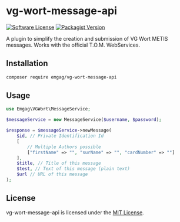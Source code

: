 # vg-wort-message-api

[![Software License](https://img.shields.io/badge/license-MIT-brightgreen.svg?style=flat-square)](LICENSE)
[![Packagist Version](https://img.shields.io/packagist/v/emgag/vg-wort-message-api.svg?style=flat-square)](https://packagist.org/packages/emgag/vg-wort-message-api)

A plugin to simplify the creation and submission of VG Wort METIS messages. Works with the official T.O.M. WebServices.

## Installation

```bash
composer require emgag/vg-wort-message-api
```

## Usage

```PHP
use Emgag\VGWort\MessageService;

$messageService = new MessageService($username, $password);

$response = $messageService->newMessage(
    $id, // Private Identification Id
    [
        // Multiple Authors possible
        ["firstName" => "", "surName" => "", "cardNumber" => ""]
    ],
    $title, // Title of this message
    $test, // Text of this message (plain text)
    $url // URL of this message
);
```

## License

vg-wort-message-api is licensed under the [MIT License](http://opensource.org/licenses/MIT).